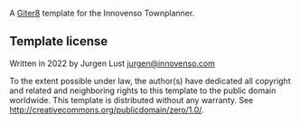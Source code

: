 A [Giter8][g8] template for the Innovenso Townplanner.

Template license
----------------
Written in 2022 by Jurgen Lust <jurgen@innovenso.com>

To the extent possible under law, the author(s) have dedicated all copyright and related
and neighboring rights to this template to the public domain worldwide.
This template is distributed without any warranty. See <http://creativecommons.org/publicdomain/zero/1.0/>.

[g8]: http://www.foundweekends.org/giter8/
